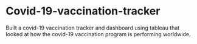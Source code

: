 # Covid-19-vaccination-tracker
Built a covid-19 vaccination tracker and dashboard using tableau that looked at how the covid-19 vaccination program is performing worldwide.
